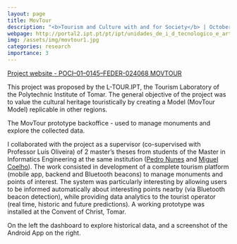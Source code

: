```yaml
---
layout: page
title: MovTour
description: "<b>Tourism and Culture with and for Society</b> | October 2017 – April 2019 (18 months) | <i>Financed by FEDER / P2020: 120 435€</i>"
webpage: http://portal2.ipt.pt/pt/ipt/unidades_de_i_d_tecnologico_e_artistico/l_tour/movtour_turismo_e_cultura_com_e_para_a_sociedade/
img: /assets/img/movtour1.jpg
categories: research
importance: 3
---
```

<a href="{{page.website}}" target="_blank">Project website - POCI–01–0145–FEDER-024068 MOVTOUR</a>

This project was proposed by the L-TOUR.IPT, the Tourism Laboratory of the Polytechnic Institute of Tomar. The general objective of the project was to value the cultural heritage touristically by creating a Model (MovTour Model) replicable in other regions.

<div class="row">
    <div class="col-sm mt-3 mt-md-0">
        <img class="img-fluid rounded z-depth-1" src="{{ '/assets/img/movtour1.jpg' | relative_url }}" alt="" title="MovTour Web App"/>
    </div>
</div>
<div class="caption">
    The MovTour prototype backoffice - used to manage monuments and explore the collected data.
</div>

I collaborated with the project as a supervisor (co-supervised with Professor Luís
Oliveira) of 2 master’s theses from students of the Master in Informatics Engineering at the same institution (<a href="http://hdl.handle.net/10400.26/28595" target="_blank">Pedro Nunes</a> and <a href="http://hdl.handle.net/10400.26/28603" target="_blank">Miguel Coelho</a>). The work consisted in development of a complete tourism platform (mobile app, backend and Bluetooth beacons) to manage monuments and points of interest. The system was particularly interesting by allowing users to be informed automatically about interesting points nearby (via Bluetooth beacon detection), while providing data analytics to the tourist operator (real time, historic and future predictions). A working prototype was installed at the Convent of Christ, Tomar.

<div class="row justify-content-sm-center">
    <div class="col-sm-8 mt-3 mt-md-0">
        <img class="img-fluid rounded z-depth-1" src="{{ '/assets/img/movtour_web.gif' | relative_url }}" alt="" title="MovTour - Exploring collected data"/>
    </div>
    <div class="col-sm-4 mt-3 mt-md-0">
        <img class="img-fluid rounded z-depth-1" src="{{ '/assets/img/movtour_app.jpg' | relative_url }}" alt="" title="MovTour Android App"/>
    </div>
</div>
<div class="caption">
    On the left the dashboard to explore historical data, and a screenshot of the Android App on the right.
</div>
